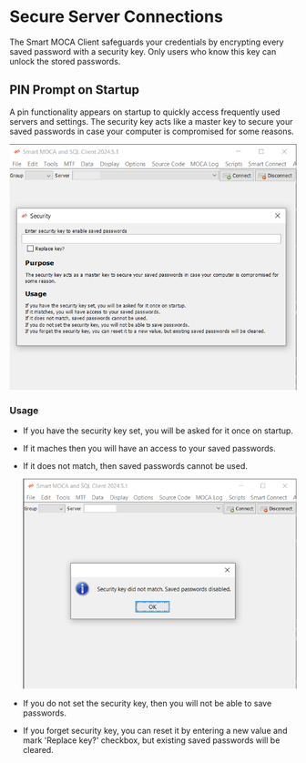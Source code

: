 # Secure Server Connections

The Smart MOCA Client safeguards your credentials by encrypting every saved password with a security key. Only users who know this key can unlock the stored passwords.

## PIN Prompt on Startup

A pin functionality appears on startup to quickly access frequently used servers and settings. The security key acts like a master key to secure your saved passwords in case your computer is compromised for some reasons.

![](../.attachments/password1.png)

### Usage

- If you have the security key set, you will be asked for it once on startup.
- If it maches then you will have an access to your saved passwords.
- If it does not match, then saved passwords cannot be used.

  ![](../.attachments/password2.png)

- If you do not set the security key, then you will not be able to save passwords.
- If you forget security key, you can reset it by entering a new value and mark 'Replace key?' checkbox, but existing saved passwords will be cleared.
